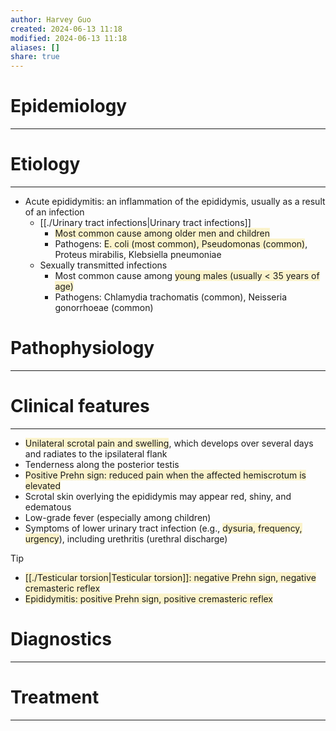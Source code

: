 ```yaml
---
author: Harvey Guo
created: 2024-06-13 11:18
modified: 2024-06-13 11:18
aliases: []
share: true
---
```

# Epidemiology
---


# Etiology
---
- Acute epididymitis: an inflammation of the epididymis, usually as a result of an infection 
	- [[./Urinary tract infections|Urinary tract infections]]
		- <span style="background:rgba(240, 200, 0, 0.2)">Most common cause among older men and children</span>
		- Pathogens: <span style="background:rgba(240, 200, 0, 0.2)">E. coli (most common), Pseudomonas (common)</span>, Proteus mirabilis, Klebsiella pneumoniae
	- Sexually transmitted infections
		- Most common cause among <span style="background:rgba(240, 200, 0, 0.2)">young males (usually &lt; 35 years of age)</span>
		- Pathogens: Chlamydia trachomatis (common), Neisseria gonorrhoeae (common)

# Pathophysiology
---


# Clinical features
---
- <span style="background:rgba(240, 200, 0, 0.2)">Unilateral scrotal pain and swelling</span>, which develops over several days and radiates to the ipsilateral flank 
- Tenderness along the posterior testis
- <span style="background:rgba(240, 200, 0, 0.2)">Positive Prehn sign: reduced pain when the affected hemiscrotum is elevated </span>
- Scrotal skin overlying the epididymis may appear red, shiny, and edematous
- Low-grade fever (especially among children)
- Symptoms of lower urinary tract infection (e.g., <span style="background:rgba(240, 200, 0, 0.2)">dysuria, frequency, urgency</span>), including urethritis (urethral discharge)

>[!tip] 
>- <span style="background:rgba(240, 200, 0, 0.2)">[[./Testicular torsion|Testicular torsion]]: negative Prehn sign, negative cremasteric reflex</span>
>- <span style="background:rgba(240, 200, 0, 0.2)">Epididymitis: positive Prehn sign, positive cremasteric reflex</span>

# Diagnostics
---


# Treatment
---

